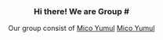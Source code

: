 <h3 align="center">
  Hi there! We are Group #
</h3>
<p align="center">
  Our group consist of 
    <a href="https://www.facebook.com/mico.h.yumul/">Mico Yumul</a>
    <a href="https://www.facebook.com/mico.h.yumul/">Mico Yumul</a>
</p>
